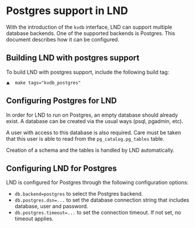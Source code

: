 # Postgres support in LND

With the introduction of the `kvdb` interface, LND can support multiple database
backends. One of the supported backends is Postgres. This document
describes how it can be configured.

## Building LND with postgres support

To build LND with postgres support, include the following build tag:

```shell
⛰  make tags="kvdb_postgres"
```

## Configuring Postgres for LND

In order for LND to run on Postgres, an empty database should already exist. A database can be created via the usual ways (psql, pgadmin, etc).

A user with access to this database is also required. Care must be taken that this user is able to read from the `pg_catalog.pg_tables` table.

Creation of a schema and the tables is handled by LND automatically.

## Configuring LND for Postgres

LND is configured for Postgres through the following configuration options:

* `db.backend=postgres` to select the Postgres backend.
* `db.postgres.dsn=...` to set the database connection string that includes database, user and password.
* `db.postgres.timeout=...` to set the connection timeout. If not set, no timeout
      applies.